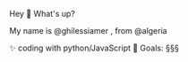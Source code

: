 Hey 👋 What's up?


My name is @ghilessiamer , from @algeria

✨ coding with python/JavaScript
🎯 Goals: §§§
